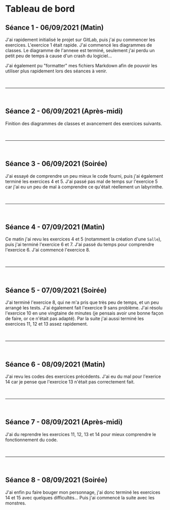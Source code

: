 # Tableau de bord

## Séance 1 - 06/09/2021 (Matin)

J'ai rapidement initialisé le projet sur GitLab, puis j'ai pu commencer les exercices. L'exercice 1 était rapide. J'ai commencé les diagrammes de classes. Le diagramme de l'annexe est terminé, seulement j'ai perdu un petit peu de temps à cause d'un crash du logiciel...

J'ai également pu "formatter" mes fichiers Markdown afin de pouvoir les utiliser plus rapidement lors des séances à venir.

<br>

---

<br>

## Séance 2 - 06/09/2021 (Après-midi)

Finition des diagrammes de classes et avancement des exercices suivants.

<br>

---

<br>

## Séance 3 - 06/09/2021 (Soirée)

J'ai essayé de comprendre un peu mieux le code fourni, puis j'ai également terminé les exercices 4 et 5. J'ai passé pas mal de temps sur l'exercice 5 car j'ai eu un peu de mal à comprendre ce qu'était réellement un labyrinthe.

<br>

---

<br>

## Séance 4 - 07/09/2021 (Matin)

Ce matin j'ai revu les exercices 4 et 5 (notamment la création d'une ```Salle```), puis j'ai terminé l'exercice 6 et 7. J'ai passé du temps pour comprendre l'exercice 6. J'ai commencé l'exercice 8.

<br>

---

<br>

## Séance 5 - 07/09/2021 (Soirée)

J'ai terminé l'exercice 8, qui ne m'a pris que très peu de temps, et un peu arrangé les tests. J'ai également fait l'exercice 9 sans problème. J'ai résolu l'exercice 10 en une vingtaine de minutes (je pensais avoir une bonne façon de faire, or ce n'était pas adapté). Par la suite j'ai aussi terminé les exercices 11, 12 et 13 assez rapidement.

<br>

---

<br>

## Séance 6 - 08/09/2021 (Matin)

J'ai revu les codes des exercices précédents. J'ai eu du mal pour l'exerice 14 car je pense que l'exercice 13 n'était pas correctement fait.

<br>

---

<br>

## Séance 7 - 08/09/2021 (Après-midi)

J'ai du reprendre les exercices 11, 12, 13 et 14 pour mieux comprendre le fonctionnement du code.

<br>

---

<br>

## Séance 8 - 08/09/2021 (Soirée)

J'ai enfin pu faire bouger mon personnage, j'ai donc terminé les exercices 14 et 15 avec quelques difficultés... Puis j'ai commencé la suite avec les monstres.
